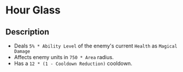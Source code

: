 # Hour Glass

## Description

- Deals `5% * Ability Level` of the enemy's current `Health` as `Magical Damage`
- Affects enemy units in `750 * Area` radius.
- Has a `12 * (1 - Cooldown Reduction)` cooldown.
